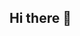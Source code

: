 ## Hi there 👋

<!--
**Magma6969/Magma6969** is a ✨ _special_ ✨ repository because its `README.md` (this file) appears on your GitHub profile.

Here are some ideas to get you started:

- 🔭 I’m currently working on ...Learning pytho
- 🌱 I’m currently learning ...Python
- 📫 How to reach me: ...@Magmawtf on discord
- 😄 Pronouns: ...he/him
- ⚡ Fun fact: ...I like programming
-->
